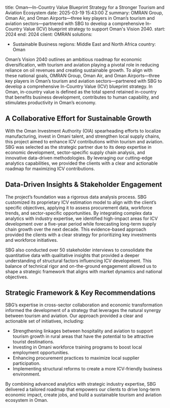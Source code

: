 
title: Oman—In-Country Value Blueprint Strategy for a Stronger Tourism and Aviation
  Ecosystem
date: 2025-03-19 15:43:00 Z
summary: OMRAN Group, Oman Air, and Oman Airports—three key players in Oman’s tourism
  and aviation sectors—partnered with SBG to develop a comprehensive In-Country Value
  (ICV) blueprint strategy to support Oman's Vision 2040.
start: 2024
end: 2024
client: OMRAN
solutions:
- Sustainable Business
regions: Middle East and North Africa
country: Oman


Oman’s Vision 2040 outlines an ambitious roadmap for economic diversification, with tourism and aviation playing a pivotal role in reducing reliance on oil revenues and creating sustainable growth. To align with these national goals, OMRAN Group, Oman Air, and Oman Airports—three key players in Oman’s tourism and aviation sectors—partnered with SBG to develop a comprehensive In-Country Value (ICV) blueprint strategy. In Oman, in-country value is defined as the total spend retained in-country that benefits business development, contributes to human capability, and stimulates productivity in Oman’s economy.

## A Collaborative Effort for Sustainable Growth
With the Oman Investment Authority (OIA) spearheading efforts to localize manufacturing, invest in Omani talent, and strengthen local supply chains, this project aimed to enhance ICV contributions within tourism and aviation. SBG was selected as the strategic partner due to its deep expertise in economic development, sector-specific supply chain analysis, and innovative data-driven methodologies. By leveraging our cutting-edge analytics capabilities, we provided the clients with a clear and actionable roadmap for maximizing ICV contributions.

## Data-Driven Insights & Stakeholder Engagement
The project’s foundation was a rigorous data analysis process. SBG customized its proprietary ICV estimation model to align with the client’s specific objectives, applying it to assess procurement data, workforce trends, and sector-specific opportunities. By integrating complex data analytics with industry expertise, we identified high-impact areas for ICV development over a five-year period while forecasting long-term supply chain growth over the next decade. This evidence-based approach provided the clients with a clear strategy for prioritizing key investments and workforce initiatives.

SBG also conducted over 50 stakeholder interviews to consolidate the quantitative data with qualitative insights that provided a deeper understanding of structural factors influencing ICV development. This balance of technical rigor and on-the-ground engagement allowed us to shape a strategic framework that aligns with market dynamics and national objectives.

## Strategic Framework & Key Recommendations
SBG’s expertise in cross-sector collaboration and economic transformation informed the development of a strategy that leverages the natural synergy between tourism and aviation. Our approach provided a clear and actionable set of initiatives, including:
* Strengthening linkages between hospitality and aviation to support tourism growth in rural areas that have the potential to be attractive tourist destinations.
* Investing in Omani workforce training programs to boost local employment opportunities.
* Enhancing procurement practices to maximize local supplier participation.
* Implementing structural reforms to create a more ICV-friendly business environment.

By combining advanced analytics with strategic industry expertise, SBG delivered a tailored roadmap that empowers our clients to drive long-term economic impact, create jobs, and build a sustainable tourism and aviation ecosystem in Oman.
